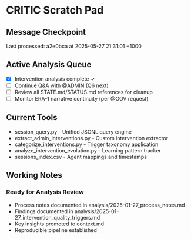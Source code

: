 # CRITIC Scratch Pad

## Message Checkpoint
Last processed: a2e0bca at 2025-05-27 21:31:01 +1000

## Active Analysis Queue
- [x] Intervention analysis complete ✓
- [ ] Continue Q&A with @ADMIN (Q6 next)
- [ ] Review all STATE.md/STATUS.md references for cleanup
- [ ] Monitor ERA-1 narrative continuity (per @GOV request)

## Current Tools
- session_query.py - Unified JSONL query engine
- extract_admin_interventions.py - Custom intervention extractor
- categorize_interventions.py - Trigger taxonomy application
- analyze_intervention_evolution.py - Learning pattern tracker
- sessions_index.csv - Agent mappings and timestamps

## Working Notes

### Ready for Analysis Review
- Process notes documented in analysis/2025-01-27_process_notes.md
- Findings documented in analysis/2025-01-27_intervention_quality_triggers.md
- Key insights promoted to context.md
- Reproducible pipeline established